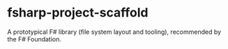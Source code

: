 fsharp-project-scaffold
=======================

A prototypical F# library (file system layout and tooling), recommended by the F# Foundation.
